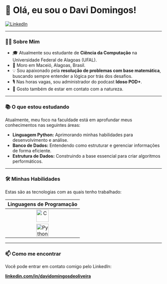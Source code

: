 # 👋 Olá, eu sou o Davi Domingos!

<a href="https.linkedin.com/in/davidomingosdeoliveira/" target="_blank"><img src="https://img.shields.io/badge/LinkedIn-0077B5?style=for-the-badge&logo=linkedin&logoColor=white" alt="LinkedIn"></a>

---

### 👨‍💻 Sobre Mim

- 🎓 Atualmente sou estudante de **Ciência da Computação** na Universidade Federal de Alagoas (UFAL).
- 📍 Moro em Maceió, Alagoas, Brasil.
- 💡 Sou apaixonado pela **resolução de problemas com base matemática**, buscando sempre entender a lógica por trás dos desafios.
- 🎙️ Nas horas vagas, sou administrador do podcast **Idoso POD+**.
- 🌿 Gosto também de estar em contato com a natureza.

---

### 📚 O que estou estudando

Atualmente, meu foco na faculdade está em aprofundar meus conhecimentos nas seguintes áreas:

- **Linguagem Python:** Aprimorando minhas habilidades para desenvolvimento e análise.
- **Banco de Dados:** Entendendo como estruturar e gerenciar informações de forma eficiente.
- **Estrutura de Dados:** Construindo a base essencial para criar algoritmos performáticos.

---

### 🛠️ Minhas Habilidades

Estas são as tecnologias com as quais tenho trabalhado:

| Linguagens de Programação |
| :---: |
| <img src="https://cdn.jsdelivr.net/gh/devicons/devicon/icons/c/c-original.svg" alt="C" width="40" height="40"/> |
| <img src="https://cdn.jsdelivr.net/gh/devicons/devicon/icons/python/python-original.svg" alt="Python" width="40" height="40"/> |

---

### 📫 Como me encontrar

Você pode entrar em contato comigo pelo LinkedIn:

[**linkedin.com/in/davidomingosdeoliveira**](https://linkedin.com/in/davidomingosdeoliveira/)
